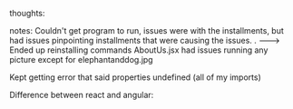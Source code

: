 thoughts:



notes:
Couldn't get program to run, issues were with the installments, but had issues pinpointing installments that were causing the issues. . ---> Ended up reinstalling commands 
AboutUs.jsx had issues running any picture except for elephantanddog.jpg

Kept getting error that said properties undefined (all of my imports)

Difference between react and angular:
